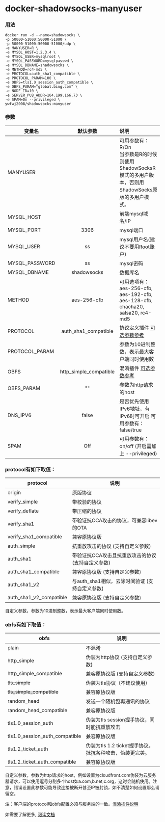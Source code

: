 # docker-shadowsocks-manyuser

### 用法
    docker run -d --name=shadowsocks \
    -p 50000-51000:50000-51000 \
    -p 50000-51000:50000-51000/udp \
    -e MANYUSER=R \
    -e MYSQL_HOST=1.2.3.4 \
    -e MYSQL_USER=mysqlroot \
    -e MYSQL_PASSWORD=mysqlpasswd \
    -e MYSQL_DBNAME=shadowsocks \
    -e METHOD=rc4-md5 \
    -e PROTOCOL=auth_sha1_compatible \
    -e PROTOCOL_PARAM=100 \
    -e OBFS=tls1.0_session_auth_compatible \
    -e OBFS_PARAM="global.bing.com" \
    -e NODE_ID=10 \
    -e SERVER_PUB_ADDR=104.199.166.73 \
    -e SPAM=On --privileged \
    ywfwj2008/shadowsocks-manyuser

### 参数
|变量名      	|默认参数   	|说明   |
| ------------- |:-------------:| :---|
|MANYUSER       |	            |	可用参数有：R/On <br> 当参数是R的时候则使用ShadowSocksR模式的多用户版本，否则用ShadowSocks原版的多用户模式。|
|MYSQL_HOST |	| 前端mysql域名/IP |
|MYSQL_PORT	|	3306|mysql端口|
|MYSQL_USER	|   ss|	mysql用户名(建议不要用Root账户) |
|MYSQL_PASSWORD	| ss|	mysql密码 |
|MYSQL_DBNAME	| shadowsocks |	数据库名|
|METHOD|	aes-256-cfb|	可用选项有：aes-256-cfb, aes-192-cfb, aes-128-cfb, chacha20, salsa20, rc4-md5|
|PROTOCOL|	auth_sha1_compatible |	协议定义插件 [可选参数参考](https://github.com/ywfwj2008/docker-shadowsocks-manyuser#protocol有如下取值) |
|PROTOCOL_PARAM|    | 参数为10进制整数，表示最大客户端同时使用数 |
|OBFS	| http_simple_compatible |	混淆插件 [可选参数参考](https://github.com/ywfwj2008/docker-shadowsocks-manyuser#obfs有如下取值) |
|OBFS_PARAM| "" | 参数为http请求的host |
|DNS_IPV6|	false|是否优先使用IPv6地址，有IPv6时可开启 可用参数有：false/true|
|SPAM| Off | 可用参数有：on/off (开启需加上 --privileged)|

### protocol有如下取值：

protocol| 说明
-------|----------
origin| 原版协议
verify_simple| 带校验的协议
verify_deflate| 带压缩的协议
verify_sha1| 带验证抗CCA攻击的协议，可兼容libev的OTA
verify_sha1_compatible| 兼容原协议版
auth_simple| 抗重放攻击的协议 (支持自定义参数)
auth_sha1| 带验证抗CCA攻击且抗重放攻击的协议 (支持自定义参数)
auth_sha1_compatible| 兼容原协议版 (支持自定义参数)
auth_sha1_v2| 与auth_sha1相似，去除时间验证 (支持自定义参数)
auth_sha1_v2_compatible| 兼容原协议版 (支持自定义参数)

自定义参数，参数为10进制整数，表示最大客户端同时使用数。

### obfs有如下取值：

obfs   | 说明
-------|----------
plain| 不混淆
http_simple| 伪装为http协议 (支持自定义参数)
http_simple_compatible| 兼容原协议版 (支持自定义参数)
~~tls_simple~~| 伪装为tls协议（不建议使用）
~~tls_simple_compatible~~| 兼容原协议版
random_head| 发送一个随机包再通讯的协议
random_head_compatible| 兼容原协议版
tls1.0_session_auth| 伪装为tls session握手协议，同时能抗重放攻击
tls1.0_session_auth_compatible| 兼容原协议版
tls1.2_ticket_auth| 伪装为tls 1.2 ticket握手协议，抵抗各种攻击，伪装更完美。
tls1.2_ticket_auth_compatible | 兼容原协议版

自定义参数，参数为http请求的host，例如设置为cloudfront.com伪装为云服务器请求，可以使用逗号分割多个host如a.com,b.net,c.org，这时会随机使用。注意，错误设置此参数可能导致连接被断开甚至IP被封锁，如不清楚如何设置那么请留空。

注：客户端的protocol和obfs配置必须与服务端的一致。[混淆插件说明](https://github.com/breakwa11/shadowsocks-rss/wiki/obfs)

如需要了解更多, [阅读文档](https://github.com/breakwa11/shadowsocks-rss/wiki)
